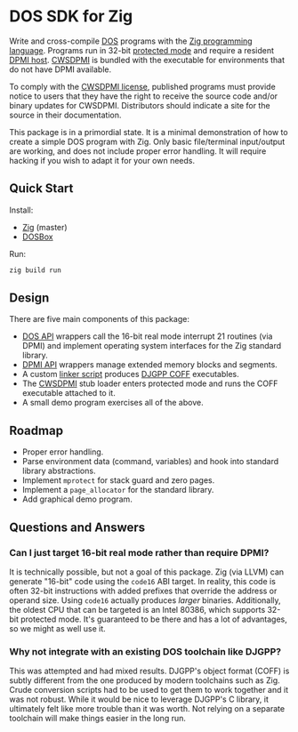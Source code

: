 # DOS SDK for Zig

Write and cross-compile [DOS](https://wikipedia.org/wiki/DOS) programs with the
[Zig programming language](https://ziglang.org). Programs run in 32-bit
[protected mode](https://wikipedia.org/wiki/Protected_mode) and require a
resident [DPMI host](https://wikipedia.org/wiki/DOS_Protected_Mode_Interface).
[CWSDPMI](https://sandmann.dotster.com/cwsdpmi) is bundled with the executable
for environments that do not have DPMI available.

To comply with the [CWSDPMI license](https://sandmann.dotster.com/cwsdpmi/cwsdpmi.txt),
published programs must provide notice to users that they have the right to
receive the source code and/or binary updates for CWSDPMI. Distributors should
indicate a site for the source in their documentation.

This package is in a primordial state. It is a minimal demonstration of how to
create a simple DOS program with Zig. Only basic file/terminal input/output are
working, and does not include proper error handling. It will require hacking if
you wish to adapt it for your own needs.

## Quick Start

Install:

- [Zig](https://ziglang.org/download) (master)
- [DOSBox](https://www.dosbox.com)

Run:

``` sh
zig build run
```

## Design

There are five main components of this package:

- [DOS API](https://stanislavs.org/helppc/int_21.html) wrappers call the 16-bit
  real mode interrupt 21 routines (via DPMI) and implement operating system
  interfaces for the Zig standard library.
- [DPMI API](http://www.delorie.com/djgpp/doc/dpmi) wrappers manage extended
  memory blocks and segments.
- A custom [linker script](https://sourceware.org/binutils/docs/ld/Scripts.html)
  produces [DJGPP COFF](http://www.delorie.com/djgpp/doc/coff) executables.
- The [CWSDPMI](https://sandmann.dotster.com/cwsdpmi) stub loader enters
  protected mode and runs the COFF executable attached to it.
- A small demo program exercises all of the above.

## Roadmap

- Proper error handling.
- Parse environment data (command, variables) and hook into standard library abstractions.
- Implement `mprotect` for stack guard and zero pages.
- Implement a `page_allocator` for the standard library.
- Add graphical demo program.

## Questions and Answers

### Can I just target 16-bit real mode rather than require DPMI?

It is technically possible, but not a goal of this package. Zig (via LLVM) can
generate "16-bit" code using the `code16` ABI target. In reality, this code is
often 32-bit instructions with added prefixes that override the address or
operand size. Using `code16` actually produces *larger* binaries. Additionally,
the oldest CPU that can be targeted is an Intel 80386, which supports 32-bit
protected mode. It's guaranteed to be there and has a lot of advantages, so we
might as well use it.

### Why not integrate with an existing DOS toolchain like DJGPP?

This was attempted and had mixed results. DJGPP's object format (COFF) is
subtly different from the one produced by modern toolchains such as Zig. Crude
conversion scripts had to be used to get them to work together and it was not
robust. While it would be nice to leverage DJGPP's C library, it ultimately
felt like more trouble than it was worth. Not relying on a separate toolchain
will make things easier in the long run.
